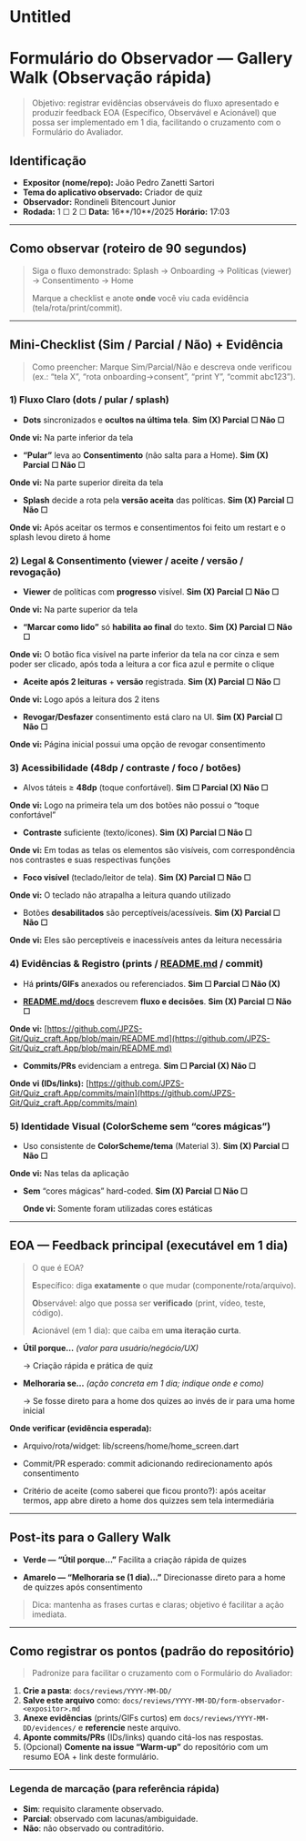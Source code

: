 # Untitled

# Formulário do Observador — Gallery Walk (Observação rápida)

> Objetivo: registrar evidências observáveis do fluxo apresentado e produzir feedback EOA (Específico, Observável e Acionável) que possa ser implementado em 1 dia, facilitando o cruzamento com o Formulário do Avaliador.
> 

## Identificação

- **Expositor (nome/repo):** João Pedro Zanetti Sartori
- **Tema do aplicativo observado:** Criador de quiz
- **Observador:** Rondineli Bitencourt Junior
- **Rodada:** 1 ☐ 2 ☐ **Data:** 16**/10**/2025   **Horário:** 17:03

---

## Como observar (roteiro de 90 segundos)

> Siga o fluxo demonstrado: Splash → Onboarding → Políticas (viewer) → Consentimento → Home
> 
> 
> Marque a checklist e anote **onde** você viu cada evidência (tela/rota/print/commit).
> 

---

## Mini-Checklist (Sim / Parcial / Não) + Evidência

> Como preencher: Marque Sim/Parcial/Não e descreva onde verificou (ex.: “tela X”, “rota onboarding→consent”, “print Y”, “commit abc123”).
> 

### 1) Fluxo Claro (dots / pular / splash)

- **Dots** sincronizados e **ocultos na última tela**. **Sim  (X)  Parcial ☐ Não ☐**

**Onde vi:**  Na parte inferior da tela

- **“Pular”** leva ao **Consentimento** (não salta para a Home). **Sim (X) Parcial ☐ Não ☐**

**Onde vi:** Na parte superior direita da tela

- **Splash** decide a rota pela **versão aceita** das políticas. **Sim (X) Parcial ☐ Não ☐**

**Onde vi:**  Após aceitar os termos e consentimentos foi feito um restart e o splash levou direto á home

### 2) Legal & Consentimento (viewer / aceite / versão / revogação)

- **Viewer** de políticas com **progresso** visível. **Sim (X) Parcial ☐ Não ☐**

**Onde vi:**  Na parte superior da tela

- **“Marcar como lido”** só **habilita ao final** do texto. **Sim (X)  Parcial ☐ Não ☐**

**Onde vi:**  O botão fica visível na parte inferior da tela na cor cinza e sem poder ser clicado, após toda a leitura a cor fica azul e permite o clique

- **Aceite após 2 leituras** + **versão** registrada. **Sim (X)  Parcial ☐ Não ☐**

**Onde vi:**  Logo após a leitura dos 2 itens

- **Revogar/Desfazer** consentimento está claro na UI. **Sim (X) Parcial ☐ Não ☐**

**Onde vi:**  Página inicial possui uma opção de revogar consentimento

### 3) Acessibilidade (48dp / contraste / foco / botões)

- Alvos táteis ≥ **48dp** (toque confortável). **Sim ☐  Parcial (X)  Não ☐**

**Onde vi:** Logo na primeira tela um dos botões não possui o “toque confortável”

- **Contraste** suficiente (texto/ícones). **Sim (X)  Parcial ☐ Não ☐**

**Onde vi:** Em todas as telas os elementos são visíveis, com correspondência nos contrastes e suas respectivas funções

- **Foco visível** (teclado/leitor de tela). **Sim (X) Parcial ☐ Não ☐**

**Onde vi:** O teclado não atrapalha a  leitura quando utilizado

- Botões **desabilitados** são perceptíveis/acessíveis. **Sim (X) Parcial ☐ Não ☐**

**Onde vi:** Eles são perceptíveis e inacessíveis antes da leitura necessária

### 4) Evidências & Registro (prints / [README.md](http://readme.md/) / commit)

- Há **prints/GIFs** anexados ou referenciados. **Sim ☐ Parcial ☐ Não (X)**

- [**README.md/docs**](http://readme.md/docs) descrevem **fluxo e decisões**. **Sim (X) Parcial ☐ Não ☐**

**Onde vi:**  [https://github.com/JPZS-Git/Quiz_craft.App/blob/main/README.md](https://github.com/JPZS-Git/Quiz_craft.App/blob/main/README.md)

- **Commits/PRs** evidenciam a entrega. **Sim ☐ Parcial (X)  Não ☐**

**Onde vi (IDs/links):**  [https://github.com/JPZS-Git/Quiz_craft.App/commits/main](https://github.com/JPZS-Git/Quiz_craft.App/commits/main)

### 5) Identidade Visual (ColorScheme sem “cores mágicas”)

- Uso consistente de **ColorScheme/tema** (Material 3). **Sim (X) Parcial ☐ Não ☐**

**Onde vi:**  Nas telas da aplicação

- **Sem** “cores mágicas” hard-coded. **Sim (X) Parcial ☐ Não ☐**
    
    **Onde vi:**  Somente foram utilizadas cores estáticas
    

---

## EOA — Feedback principal (executável em 1 dia)

> O que é EOA?
> 
> 
> **E**specífico: diga **exatamente** o que mudar (componente/rota/arquivo).
> 
> **O**bservável: algo que possa ser **verificado** (print, vídeo, teste, código).
> 
> **A**cionável (em 1 dia): que caiba em **uma iteração curta**.
> 
- **Útil porque…** *(valor para usuário/negócio/UX)*
    
    → Criação rápida e prática de quiz
    
- **Melhoraria se…** *(ação concreta em 1 dia; indique onde e como)*
    
    → Se fosse direto para a home dos quizes ao invés de ir para uma home inicial
    

**Onde verificar (evidência esperada):**

- Arquivo/rota/widget:  lib/screens/home/home_screen.dart

- Commit/PR esperado:  commit adicionando redirecionamento após consentimento

- Critério de aceite (como saberei que ficou pronto?):  após aceitar termos, app abre direto a home dos quizzes sem tela intermediária

---

## Post-its para o Gallery Walk

- **Verde — “Útil porque…”**  Facilita a criação rápida de quizes

- **Amarelo — “Melhoraria se (1 dia)…”**  Direcionasse direto para a home de quizzes após consentimento

> Dica: mantenha as frases curtas e claras; objetivo é facilitar a ação imediata.
> 

---

## Como registrar os pontos (padrão do repositório)

> Padronize para facilitar o cruzamento com o Formulário do Avaliador:
> 
1. **Crie a pasta**: `docs/reviews/YYYY-MM-DD/`
2. **Salve este arquivo** como: `docs/reviews/YYYY-MM-DD/form-observador-<expositor>.md`
3. **Anexe evidências** (prints/GIFs curtos) em `docs/reviews/YYYY-MM-DD/evidences/` e **referencie** neste arquivo.
4. **Aponte commits/PRs** (IDs/links) quando citá-los nas respostas.
5. (Opcional) **Comente na issue “Warm-up”** do repositório com um resumo EOA + link deste formulário.

---

### Legenda de marcação (para referência rápida)

- **Sim**: requisito claramente observado.
- **Parcial**: observado com lacunas/ambiguidade.
- **Não**: não observado ou contraditório.
